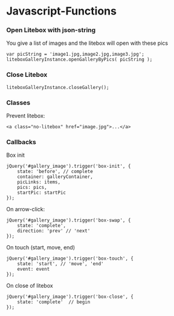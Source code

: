 # Javascript-Functions

### Open Litebox with json-string
You give a list of images and the litebox will open with these pics
```
var picString = 'image1.jpg,image2.jpg,image3.jpg';
liteboxGalleryInstance.openGalleryByPics( picString );
```

### Close Litebox
```
liteboxGalleryInstance.closeGallery();
```

### Classes
Prevent litebox:
```
<a class="no-litebox" href="image.jpg">...</a>
```


### Callbacks
Box init
```
jQuery('#gallery_image').trigger('box-init', {
    state: 'before', // complete
    container: galleryContainer,
    picLinks: items,
    pics: pics,
    startPic: startPic
});
```

On arrow-click:
```
jQuery('#gallery_image').trigger('box-swap', {
    state: 'complete',
    direction: 'prev' // 'next'
});
```

On touch (start, move, end)
```
jQuery('#gallery_image').trigger('box-touch', {
    state: 'start', // 'move', 'end'
    event: event
});
```

On close of litebox
```
jQuery('#gallery_image').trigger('box-close', { 
    state: 'complete'  // begin
});
```


